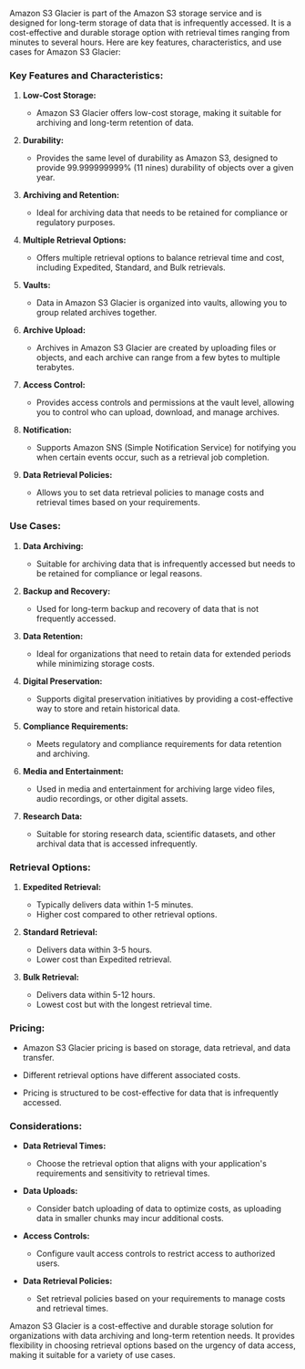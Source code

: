 Amazon S3 Glacier is part of the Amazon S3 storage service and is designed for long-term storage of data that is infrequently accessed. It is a cost-effective and durable storage option with retrieval times ranging from minutes to several hours. Here are key features, characteristics, and use cases for Amazon S3 Glacier:

### Key Features and Characteristics:

1. **Low-Cost Storage:**
   - Amazon S3 Glacier offers low-cost storage, making it suitable for archiving and long-term retention of data.

2. **Durability:**
   - Provides the same level of durability as Amazon S3, designed to provide 99.999999999% (11 nines) durability of objects over a given year.

3. **Archiving and Retention:**
   - Ideal for archiving data that needs to be retained for compliance or regulatory purposes.

4. **Multiple Retrieval Options:**
   - Offers multiple retrieval options to balance retrieval time and cost, including Expedited, Standard, and Bulk retrievals.

5. **Vaults:**
   - Data in Amazon S3 Glacier is organized into vaults, allowing you to group related archives together.

6. **Archive Upload:**
   - Archives in Amazon S3 Glacier are created by uploading files or objects, and each archive can range from a few bytes to multiple terabytes.

7. **Access Control:**
   - Provides access controls and permissions at the vault level, allowing you to control who can upload, download, and manage archives.

8. **Notification:**
   - Supports Amazon SNS (Simple Notification Service) for notifying you when certain events occur, such as a retrieval job completion.

9. **Data Retrieval Policies:**
   - Allows you to set data retrieval policies to manage costs and retrieval times based on your requirements.

### Use Cases:

1. **Data Archiving:**
   - Suitable for archiving data that is infrequently accessed but needs to be retained for compliance or legal reasons.

2. **Backup and Recovery:**
   - Used for long-term backup and recovery of data that is not frequently accessed.

3. **Data Retention:**
   - Ideal for organizations that need to retain data for extended periods while minimizing storage costs.

4. **Digital Preservation:**
   - Supports digital preservation initiatives by providing a cost-effective way to store and retain historical data.

5. **Compliance Requirements:**
   - Meets regulatory and compliance requirements for data retention and archiving.

6. **Media and Entertainment:**
   - Used in media and entertainment for archiving large video files, audio recordings, or other digital assets.

7. **Research Data:**
   - Suitable for storing research data, scientific datasets, and other archival data that is accessed infrequently.

### Retrieval Options:

1. **Expedited Retrieval:**
   - Typically delivers data within 1-5 minutes.
   - Higher cost compared to other retrieval options.

2. **Standard Retrieval:**
   - Delivers data within 3-5 hours.
   - Lower cost than Expedited retrieval.

3. **Bulk Retrieval:**
   - Delivers data within 5-12 hours.
   - Lowest cost but with the longest retrieval time.

### Pricing:

- Amazon S3 Glacier pricing is based on storage, data retrieval, and data transfer.

- Different retrieval options have different associated costs.

- Pricing is structured to be cost-effective for data that is infrequently accessed.

### Considerations:

- **Data Retrieval Times:**
  - Choose the retrieval option that aligns with your application's requirements and sensitivity to retrieval times.

- **Data Uploads:**
  - Consider batch uploading of data to optimize costs, as uploading data in smaller chunks may incur additional costs.

- **Access Controls:**
  - Configure vault access controls to restrict access to authorized users.

- **Data Retrieval Policies:**
  - Set retrieval policies based on your requirements to manage costs and retrieval times.

Amazon S3 Glacier is a cost-effective and durable storage solution for organizations with data archiving and long-term retention needs. It provides flexibility in choosing retrieval options based on the urgency of data access, making it suitable for a variety of use cases.

